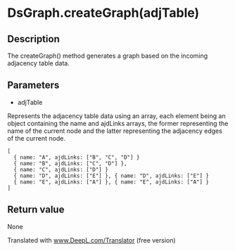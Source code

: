 # DsGraph.createGraph(adjTable)

## Description

The createGraph() method generates a graph based on the incoming adjacency table data.

## Parameters

- adjTable

Represents the adjacency table data using an array, each element being an object containing the name and ajdLinks arrays, the former representing the name of the current node and the latter representing the adjacency edges of the current node.

```
[
  { name: "A", ajdLinks: ["B", "C", "D"] }
  { name: "B", ajdLinks: ["C", "D"] },
  { name: "C", ajdLinks: ["D"] }
  { name: "D", ajdLinks: ["E"] }, { name: "D", ajdLinks: ["E"] }
  { name: "E", ajdLinks: ["A"] }, { name: "E", ajdLinks: ["A"] }
]
```

## Return value

None

Translated with www.DeepL.com/Translator (free version)
